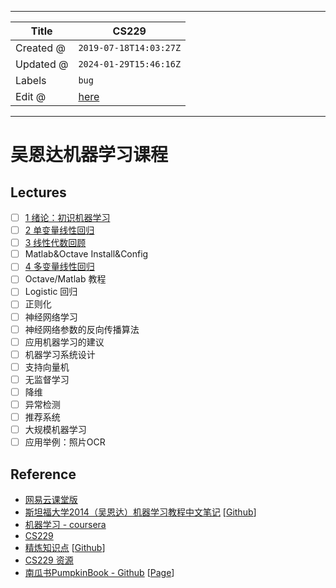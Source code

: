 -----

| Title     | CS229                                             |
| --------- | ------------------------------------------------- |
| Created @ | `2019-07-18T14:03:27Z`                            |
| Updated @ | `2024-01-29T15:46:16Z`                            |
| Labels    | `bug`                                             |
| Edit @    | [here](https://github.com/junxnone/csc/issues/10) |

-----

# 吴恩达机器学习课程

## Lectures

  - [ ] [1 绪论：初识机器学习](/吴恩达机器学习课程_1_绪论)
  - [ ] [2 单变量线性回归](/吴恩达机器学习课程_2_单变量线性回归)
  - [ ] [3 线性代数回顾](/吴恩达机器学习课程_3_线性代数回顾)
  - [ ] Matlab\&Octave Install\&Config
  - [ ] [4 多变量线性回归](/吴恩达机器学习课程_4_多变量线性回归)
  - [ ] Octave/Matlab 教程
  - [ ] Logistic 回归
  - [ ] 正则化
  - [ ] 神经网络学习
  - [ ] 神经网络参数的反向传播算法
  - [ ] 应用机器学习的建议
  - [ ] 机器学习系统设计
  - [ ] 支持向量机
  - [ ] 无监督学习
  - [ ] 降维
  - [ ] 异常检测
  - [ ] 推荐系统
  - [ ] 大规模机器学习
  - [ ] 应用举例：照片OCR

## Reference

  - [网易云课堂版](https://study.163.com/course/courseMain.htm?courseId=1004570029)
  - [斯坦福大学2014（吴恩达）机器学习教程中文笔记](http://www.ai-start.com/ml2014/)
    \[[Github](https://github.com/fengdu78/Coursera-ML-AndrewNg-Notes)\]
  - [机器学习 - coursera](https://www.coursera.org/learn/machine-learning)
  - [CS229](http://cs229.stanford.edu/)
  - [精炼知识点](https://stanford.edu/~shervine/teaching/)
    \[[Github](https://github.com/afshinea/stanford-cs-229-machine-learning/tree/master)\]
  - [CS229 资源](http://cs229.stanford.edu/summer2019/)
  - [南瓜书PumpkinBook -
    Github](https://github.com/datawhalechina/pumpkin-book)
    \[[Page](https://datawhalechina.github.io/pumpkin-book/#/)\]
